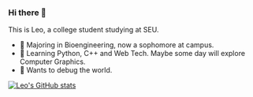 ### Hi there 👋

This is Leo, a college student studying at SEU.

- 🔭 Majoring in Bioengineering, now a sophomore at campus.
- 🌱 Learning Python, C++ and Web Tech. Maybe some day will explore Computer Graphics.
- 💬 Wants to debug the world.

[![Leo's GitHub stats](https://github-readme-stats.vercel.app/api?username=leostudiooo&theme=default&show_icons=true)](https://github.com/anuraghazra/github-readme-stats)
